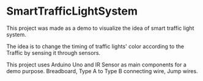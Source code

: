 # SmartTrafficLightSystem

This project was made as a demo to visualize the idea of smart traffic light system.

The idea is to change the timing of traffic lights' color according to the Traffic by sensing it through sensors.  

This project uses Arduino Uno and IR Sensor as main components for a demo purpose.
Breadboard, Type A to Type B connecting wire, Jump wires.
